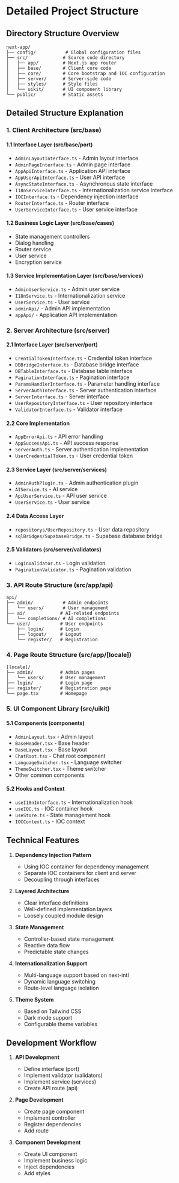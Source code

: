 # Detailed Project Structure

## Directory Structure Overview

```
next-app/
├── config/           # Global configuration files
├── src/             # Source code directory
│   ├── app/         # Next.js app router
│   ├── base/        # Client core code
│   ├── core/        # Core bootstrap and IOC configuration
│   ├── server/      # Server-side code
│   ├── styles/      # Style files
│   └── uikit/       # UI component library
└── public/          # Static assets
```

## Detailed Structure Explanation

### 1. Client Architecture (src/base)

#### 1.1 Interface Layer (src/base/port)

- `AdminLayoutInterface.ts` - Admin layout interface
- `AdminPageInterface.ts` - Admin page interface
- `AppApiInterface.ts` - Application API interface
- `AppUserApiInterface.ts` - User API interface
- `AsyncStateInterface.ts` - Asynchronous state interface
- `I18nServiceInterface.ts` - Internationalization service interface
- `IOCInterface.ts` - Dependency injection interface
- `RouterInterface.ts` - Router interface
- `UserServiceInterface.ts` - User service interface

#### 1.2 Business Logic Layer (src/base/cases)

- State management controllers
- Dialog handling
- Router service
- User service
- Encryption service

#### 1.3 Service Implementation Layer (src/base/services)

- `AdminUserService.ts` - Admin user service
- `I18nService.ts` - Internationalization service
- `UserService.ts` - User service
- `adminApi/` - Admin API implementation
- `appApi/` - Application API implementation

### 2. Server Architecture (src/server)

#### 2.1 Interface Layer (src/server/port)

- `CrentialTokenInterface.ts` - Credential token interface
- `DBBridgeInterface.ts` - Database bridge interface
- `DBTableInterface.ts` - Database table interface
- `PaginationInterface.ts` - Pagination interface
- `ParamsHandlerInterface.ts` - Parameter handling interface
- `ServerAuthInterface.ts` - Server authentication interface
- `ServerInterface.ts` - Server interface
- `UserRepositoryInterface.ts` - User repository interface
- `ValidatorInterface.ts` - Validator interface

#### 2.2 Core Implementation

- `AppErrorApi.ts` - API error handling
- `AppSuccessApi.ts` - API success response
- `ServerAuth.ts` - Server authentication implementation
- `UserCredentialToken.ts` - User credential token

#### 2.3 Service Layer (src/server/services)

- `AdminAuthPlugin.ts` - Admin authentication plugin
- `AIService.ts` - AI service
- `ApiUserService.ts` - API user service
- `UserService.ts` - User service

#### 2.4 Data Access Layer

- `repositorys/UserRepository.ts` - User data repository
- `sqlBridges/SupabaseBridge.ts` - Supabase database bridge

#### 2.5 Validators (src/server/validators)

- `LoginValidator.ts` - Login validation
- `PaginationValidator.ts` - Pagination validation

### 3. API Route Structure (src/app/api)

```
api/
├── admin/           # Admin endpoints
│   └── users/       # User management
├── ai/             # AI-related endpoints
│   └── completions/ # AI completions
└── user/           # User endpoints
    ├── login/      # Login
    ├── logout/     # Logout
    └── register/   # Registration
```

### 4. Page Route Structure (src/app/[locale])

```
[locale]/
├── admin/          # Admin pages
│   └── users/      # User management
├── login/          # Login page
├── register/       # Registration page
└── page.tsx        # Homepage
```

### 5. UI Component Library (src/uikit)

#### 5.1 Components (components)

- `AdminLayout.tsx` - Admin layout
- `BaseHeader.tsx` - Base header
- `BaseLayout.tsx` - Base layout
- `ChatRoot.tsx` - Chat root component
- `LanguageSwitcher.tsx` - Language switcher
- `ThemeSwitcher.tsx` - Theme switcher
- Other common components

#### 5.2 Hooks and Context

- `useI18nInterface.ts` - Internationalization hook
- `useIOC.ts` - IOC container hook
- `useStore.ts` - State management hook
- `IOCContext.ts` - IOC context

## Technical Features

1. **Dependency Injection Pattern**
   - Using IOC container for dependency management
   - Separate IOC containers for client and server
   - Decoupling through interfaces

2. **Layered Architecture**
   - Clear interface definitions
   - Well-defined implementation layers
   - Loosely coupled module design

3. **State Management**
   - Controller-based state management
   - Reactive data flow
   - Predictable state changes

4. **Internationalization Support**
   - Multi-language support based on next-intl
   - Dynamic language switching
   - Route-level language isolation

5. **Theme System**
   - Based on Tailwind CSS
   - Dark mode support
   - Configurable theme variables

## Development Workflow

1. **API Development**
   - Define interface (port)
   - Implement validator (validators)
   - Implement service (services)
   - Create API route (api)

2. **Page Development**
   - Create page component
   - Implement controller
   - Register dependencies
   - Add route

3. **Component Development**
   - Create UI component
   - Implement business logic
   - Inject dependencies
   - Add styles
